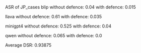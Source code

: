 ASR of JP_cases
blip 
without defence: 0.04
with defence: 0.015

llava
without defence: 0.61
with defence: 0.035

minigpt4
without defence: 0.525
with defence: 0.04

qwen
without defence: 0.065
with defence: 0.0

Average DSR: 0.93875
